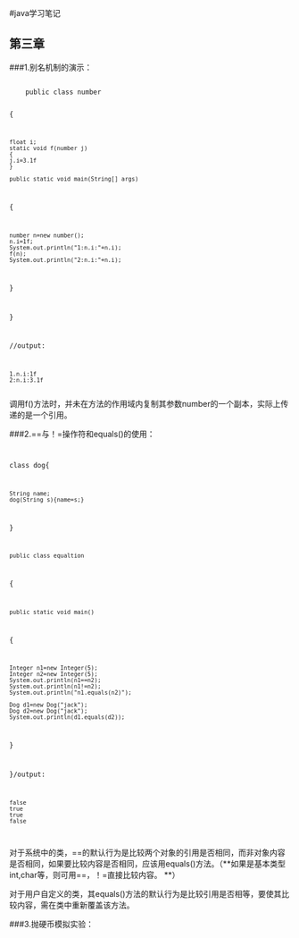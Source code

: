   
#java学习笔记
##  第三章
###1.别名机制的演示：

<code>
	public class number
  
{

  	float i;
   	static void f(number j)
	{	
	j.i=3.1f
	}

	public static void main(String[] args)
{

	number n=new number();
 	n.i=1f;
	System.out.println("1:n.i:"+n.i);
	f(n);
	System.out.println("2:n.i:"+n.i);
}

}


//output:
	
	1.n.i:1f
	2:n.i:3.1f
</code>
调用f()方法时，并未在方法的作用域内复制其参数number的一个副本，实际上传递的是一个引用。

###2.==与！=操作符和equals()的使用：
<code>

class dog{

	String name;
	dog(String s){name=s;}
	
}


	public class equaltion
{

	public static void main()
  {

	Integer n1=new Integer(5);
	Integer n2=new Integer(5);
	System.out.println(n1==n2); 
	System.out.println(n1!=n2);  
	System.out.println("n1.equals(n2)");  

	Dog d1=new Dog("jack");
	Dog d2=new Dog("jack");
	System.out.println(d1.equals(d2));

}

}/output:
 
	false
	true
	true
	false

</code>

对于系统中的类，==的默认行为是比较两个对象的引用是否相同，而非对象内容是否相同，如果要比较内容是否相同，应该用equals()方法。（**如果是基本类型int,char等，则可用==，！=直接比较内容。
	**）

对于用户自定义的类，其equals()方法的默认行为是比较引用是否相等，要使其比较内容，需在类中重新覆盖该方法。

###3.抛硬币模拟实验：




